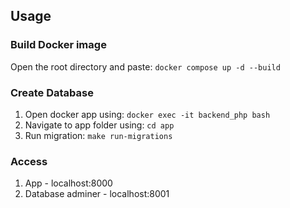 ## Usage

### Build Docker image
Open the root directory and paste: ```docker compose up -d --build```

### Create Database
1. Open docker app using: ```docker exec -it backend_php bash```
2. Navigate to app folder using: ```cd app```
3. Run migration: ```make run-migrations```

### Access
1. App - localhost:8000
2. Database adminer - localhost:8001
